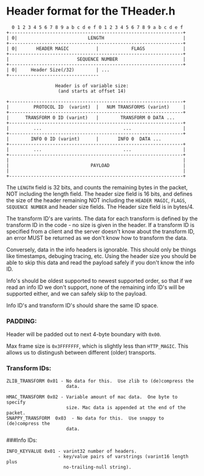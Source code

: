 <link href="http://kevinburke.bitbucket.org/markdowncss/markdown.css" rel="stylesheet"></link>

Header format for the THeader.h
===============================

      0 1 2 3 4 5 6 7 8 9 a b c d e f 0 1 2 3 4 5 6 7 8 9 a b c d e f
    +----------------------------------------------------------------+
    | 0|                          LENGTH                             |
    +----------------------------------------------------------------+
    | 0|       HEADER MAGIC          |            FLAGS              |
    +----------------------------------------------------------------+
    |                         SEQUENCE NUMBER                        |
    +----------------------------------------------------------------+
    | 0|     Header Size(/32)        | ...
    +---------------------------------

                      Header is of variable size:
                       (and starts at offset 14)

    +----------------------------------------------------------------+
    |         PROTOCOL ID  (varint)  |   NUM TRANSFORMS (varint)     |
    +----------------------------------------------------------------+
    |      TRANSFORM 0 ID (varint)   |        TRANSFORM 0 DATA ...
    +----------------------------------------------------------------+
    |         ...                              ...                   |
    +----------------------------------------------------------------+
    |        INFO 0 ID (varint)      |       INFO 0  DATA ...
    +----------------------------------------------------------------+
    |         ...                              ...                   |
    +----------------------------------------------------------------+
    |                                                                |
    |                              PAYLOAD                           |
    |                                                                |
    +----------------------------------------------------------------+

The `LENGTH` field is 32 bits, and counts the remaining bytes in the
packet, NOT including the length field.  The header size field is 16
bits, and defines the size of the header remaining NOT including the
`HEADER MAGIC`, `FLAGS`, `SEQUENCE NUMBER` and header size fields.  The
Header size field is in bytes/4.

The transform ID's are varints.  The data for each transform is
defined by the transform ID in the code - no size is given in the
header.  If a transform ID is specified from a client and the server
doesn't know about the transform ID, an error MUST be returned as we
don't know how to transform the data.

Conversely, data in the info headers is ignorable.  This should only
be things like timestamps, debuging tracing, etc.  Using the header
size you should be able to skip this data and read the payload safely
if you don't know the info ID.

Info's should be oldest supported to newest supported order, so that
if we read an info ID we don't support, none of the remaining info
ID's will be supported either, and we can safely skip to the payload.

Info ID's and transform ID's should share the same ID space.

### PADDING:

Header will be padded out to next 4-byte boundary with `0x00`.

Max frame size is `0x3FFFFFFF`, which is slightly less than `HTTP_MAGIC`.
This allows us to distingush between different (older) transports.

### Transform IDs:

    ZLIB_TRANSFORM 0x01 - No data for this.  Use zlib to (de)compress the
                          data.

    HMAC_TRANSFORM 0x02 - Variable amount of mac data.  One byte to specify
                          size. Mac data is appended at the end of the packet.
    SNAPPY_TRANSFORM  0x03  - No data for this.  Use snappy to (de)compress the
                          data.


###Info IDs:

    INFO_KEYVALUE 0x01 - varint32 number of headers.
                       - key/value pairs of varstrings (varint16 length plus
                         no-trailing-null string).


